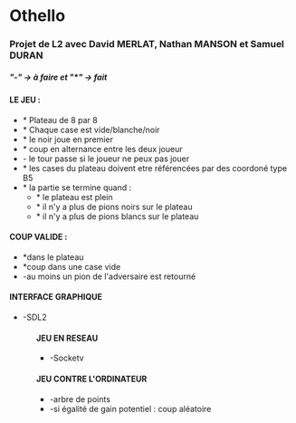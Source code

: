 <DOCTYPE html>
  <head>
  </head>
  <body>
    <h1>Othello</h1>
    <h3>Projet de L2 avec David MERLAT, Nathan MANSON et Samuel DURAN</h3>
    <h5>"-" -> à faire et "*" -> fait</h5>
    <h4>LE JEU :</h4>
    <ul>
      <li>* Plateau de 8 par 8</li>
      <li>* Chaque case est vide/blanche/noir</li>
      <li>* le noir joue en premier</li>
      <li>* coup en alternance entre les deux joueur</li>
      <li>- le tour passe si le joueur ne peux pas jouer</li>
      <li>* les cases du plateau doivent etre référencées par des coordoné type B5</li>
      <li>* la partie se termine quand :
        <ul>
          <li>* le plateau est plein</li>
          <li>* il n'y a plus de pions noirs sur le plateau</li>
          <li>* il n'y a plus de pions blancs sur le plateau</li>
        </ul>
      </li>
    </ul>
    <h4>COUP VALIDE :</h4>
    <ul>
      <li>*dans le plateau</li>
      <li>*coup dans une case vide</li>
      <li>-au moins un pion de l'adversaire est retourné</li>
    </ul>
    <h4>INTERFACE GRAPHIQUE</h4>
    <ul>
      <li>-SDL2</li>
    <ul>
    <h4>JEU EN RESEAU</h4>
    <ul>
      <li>-Socketv</li>
    </ul>
    <h4>JEU CONTRE L'ORDINATEUR</h4>
    <ul>
      <li>-arbre de points</li>
      <li>-si égalité de gain potentiel : coup aléatoire</li>
    </ul>
  </body>
</html>
